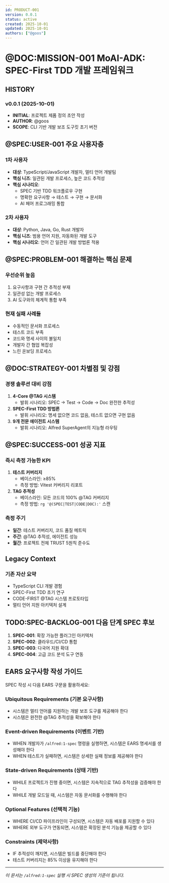 ```yaml
---
id: PRODUCT-001
version: 0.0.1
status: active
created: 2025-10-01
updated: 2025-10-01
authors: ["@goos"]
---
```


# @DOC:MISSION-001 MoAI-ADK: SPEC-First TDD 개발 프레임워크

## HISTORY

### v0.0.1 (2025-10-01)
- **INITIAL**: 프로젝트 제품 정의 초안 작성
- **AUTHOR**: @goos
- **SCOPE**: CLI 기반 개발 보조 도구킷 초기 버전

## @SPEC:USER-001 주요 사용자층

### 1차 사용자
- **대상**: TypeScript/JavaScript 개발자, 멀티 언어 개발팀
- **핵심 니즈**: 일관된 개발 프로세스, 높은 코드 추적성
- **핵심 시나리오**:
  - SPEC 기반 TDD 워크플로우 구현
  - 명확한 요구사항 → 테스트 → 구현 → 문서화
  - AI 페어 프로그래밍 통합

### 2차 사용자
- **대상**: Python, Java, Go, Rust 개발자
- **핵심 니즈**: 범용 언어 지원, 자동화된 개발 도구
- **핵심 시나리오**: 언어 간 일관된 개발 방법론 적용

## @SPEC:PROBLEM-001 해결하는 핵심 문제

### 우선순위 높음
1. 요구사항과 구현 간 추적성 부재
2. 일관성 없는 개발 프로세스
3. AI 도구와의 체계적 통합 부족

### 현재 실패 사례들
- 수동적인 문서화 프로세스
- 테스트 코드 부족
- 코드와 명세 사이의 불일치
- 개발자 간 협업 복잡성
- 느린 온보딩 프로세스

## @DOC:STRATEGY-001 차별점 및 강점

### 경쟁 솔루션 대비 강점
1. **4-Core @TAG 시스템**
   - 발휘 시나리오: SPEC → Test → Code → Doc 완전한 추적성
2. **SPEC-First TDD 방법론**
   - 발휘 시나리오: 명세 없으면 코드 없음, 테스트 없으면 구현 없음
3. **9개 전문 에이전트 시스템**
   - 발휘 시나리오: Alfred SuperAgent의 지능형 라우팅

## @SPEC:SUCCESS-001 성공 지표

### 즉시 측정 가능한 KPI
1. **테스트 커버리지**
   - 베이스라인: ≥85%
   - 측정 방법: Vitest 커버리지 리포트
2. **TAG 추적성**
   - 베이스라인: 모든 코드의 100% @TAG 커버리지
   - 측정 방법: `rg '@(SPEC|TEST|CODE|DOC):'` 스캔

### 측정 주기
- **일간**: 테스트 커버리지, 코드 품질 메트릭
- **주간**: @TAG 추적성, 에이전트 성능
- **월간**: 프로젝트 전체 TRUST 5원칙 준수도

## Legacy Context

### 기존 자산 요약
- TypeScript CLI 개발 경험
- SPEC-First TDD 초기 연구
- CODE-FIRST @TAG 시스템 프로토타입
- 멀티 언어 지원 아키텍처 설계

## TODO:SPEC-BACKLOG-001 다음 단계 SPEC 후보

1. **SPEC-001**: 확장 가능한 플러그인 아키텍처
2. **SPEC-002**: 클라우드/CI/CD 통합
3. **SPEC-003**: 다국어 지원 확대
4. **SPEC-004**: 고급 코드 분석 도구 연동

## EARS 요구사항 작성 가이드

SPEC 작성 시 다음 EARS 구문을 활용하세요:

### Ubiquitous Requirements (기본 요구사항)
- 시스템은 멀티 언어를 지원하는 개발 보조 도구를 제공해야 한다
- 시스템은 완전한 @TAG 추적성을 확보해야 한다

### Event-driven Requirements (이벤트 기반)
- WHEN 개발자가 `/alfred:1-spec` 명령을 실행하면, 시스템은 EARS 명세서를 생성해야 한다
- WHEN 테스트가 실패하면, 시스템은 상세한 실패 정보를 제공해야 한다

### State-driven Requirements (상태 기반)
- WHILE 프로젝트가 진행 중이면, 시스템은 지속적으로 TAG 추적성을 검증해야 한다
- WHILE 개발 모드일 때, 시스템은 자동 문서화를 수행해야 한다

### Optional Features (선택적 기능)
- WHERE CI/CD 파이프라인이 구성되면, 시스템은 자동 배포를 지원할 수 있다
- WHERE 외부 도구가 연동되면, 시스템은 확장된 분석 기능을 제공할 수 있다

### Constraints (제약사항)
- IF 추적성이 깨지면, 시스템은 빌드를 중단해야 한다
- 테스트 커버리지는 85% 이상을 유지해야 한다

---

_이 문서는 `/alfred:1-spec` 실행 시 SPEC 생성의 기준이 됩니다._
